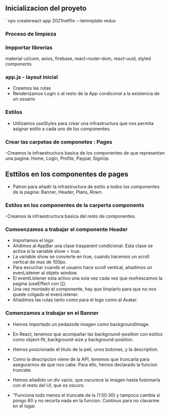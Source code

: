 

## Inicializacion del proyeto

` npx createreact-app 2021netflix --temmplate redux

### Proceso de limpieza

### Impportar librerias

material-ui/core, axios, firebase, react-router-dom, react-uuid, styled components

### app.js - layout inicial

- Creamos las rutas
- Renderizamos Login o al resto de la App condiconal a la existencia de  un usuario

### Estilos
- Utilizamos useStyles para crear una infrastructura que nos permita asignar estilo a cada uno de los componentes.

### Crear las carpetas de componetes :  Pages

-Creamos  la infraestructura basica  de los componentes de que representan una pagina: Home, Login, Profile, Paypal, SignUp.

## Esttilos  en los componentes  de pages

- Patron para añadir la infrastructura de estilo a todos los componentes de la pagina:
Banner, Header, Plans, Rown.

### Estilos  en los componentes de la carperta components

-Creamos  la infraestructura basica del resto de componentes.

### Comoenzamos a trabajar el componente Header

- Importamos el logo
- Añdimos al AppBar una clase trasparent condicional. Esta clase se activa si la variable show = true.
- La variable show se convierte en true, cuando hacemos un scroll vertical de mas de 100px.
- Para escuchar cuando el usuario hace scroll vertical, añadimos un evenListener al objeto window.
- El eventListener esta activo una sola vez cada vez que resfrescamos la pagina (useEffect con []).
- Una vez montado el componente, hay que limpiarlo para que no nos quede colgado el evenListener.
- Añadimos las rutas tanto como para el logo como al Avatar.

### Comenzamos a trabajar en el Banner
 
 - Hemos  importado un pedazode  imagen como backgroundImage.
 - En React, tenemos  que acompañar las  background-position con estilos como object-fit, background-size y background-position.
 - Hemos posicionado el titulo de la peli, unos botones, y la description.
 - Como la descripcion viene de la API, tenemos que truncarla para asegurarnos de que nos cabe. Para ello, hemos declarado  la funcion truncate.
 - Hemos añadido un div vacio, que oscurece la imagen hasta fusionarla con el resto del  UI,  que es oscuro. 


- "Funciona todo menos el truncate de la (1:50:30) y tampoco cambia  si pongo 60  y no recorta nada en la funcion. Continuo para no clavarme en el lugar.